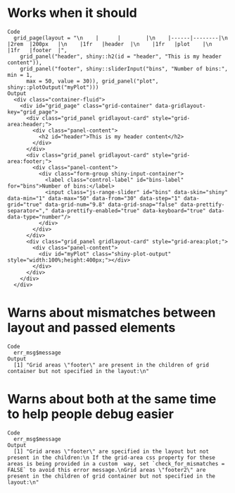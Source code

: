 # Works when it should

    Code
      grid_page(layout = "\n    |      |        |\n    |------|--------|\n    |2rem  |200px   |\n    |1fr   |header  |\n    |1fr   |plot    |\n    |1fr   |footer  |",
        grid_panel("header", shiny::h2(id = "header", "This is my header content")),
        grid_panel("footer", shiny::sliderInput("bins", "Number of bins:", min = 1,
          max = 50, value = 30)), grid_panel("plot", shiny::plotOutput("myPlot")))
    Output
      <div class="container-fluid">
        <div id="grid_page" class="grid-container" data-gridlayout-key="grid_page">
          <div class="grid_panel gridlayout-card" style="grid-area:header;">
            <div class="panel-content">
              <h2 id="header">This is my header content</h2>
            </div>
          </div>
          <div class="grid_panel gridlayout-card" style="grid-area:footer;">
            <div class="panel-content">
              <div class="form-group shiny-input-container">
                <label class="control-label" id="bins-label" for="bins">Number of bins:</label>
                <input class="js-range-slider" id="bins" data-skin="shiny" data-min="1" data-max="50" data-from="30" data-step="1" data-grid="true" data-grid-num="9.8" data-grid-snap="false" data-prettify-separator="," data-prettify-enabled="true" data-keyboard="true" data-data-type="number"/>
              </div>
            </div>
          </div>
          <div class="grid_panel gridlayout-card" style="grid-area:plot;">
            <div class="panel-content">
              <div id="myPlot" class="shiny-plot-output" style="width:100%;height:400px;"></div>
            </div>
          </div>
        </div>
      </div>

# Warns about mismatches between layout and passed elements

    Code
      err_msg$message
    Output
      [1] "Grid areas \"footer\" are present in the children of grid container but not specified in the layout:\n"

# Warns about both at the same time to help people debug easier

    Code
      err_msg$message
    Output
      [1] "Grid areas \"footer\" are specified in the layout but not present in the children:\n If the grid-area css property for these areas is being provided in a custom  way, set `check_for_mismatches = FALSE` to avoid this error message.\nGrid areas \"footer2\" are present in the children of grid container but not specified in the layout:\n"


